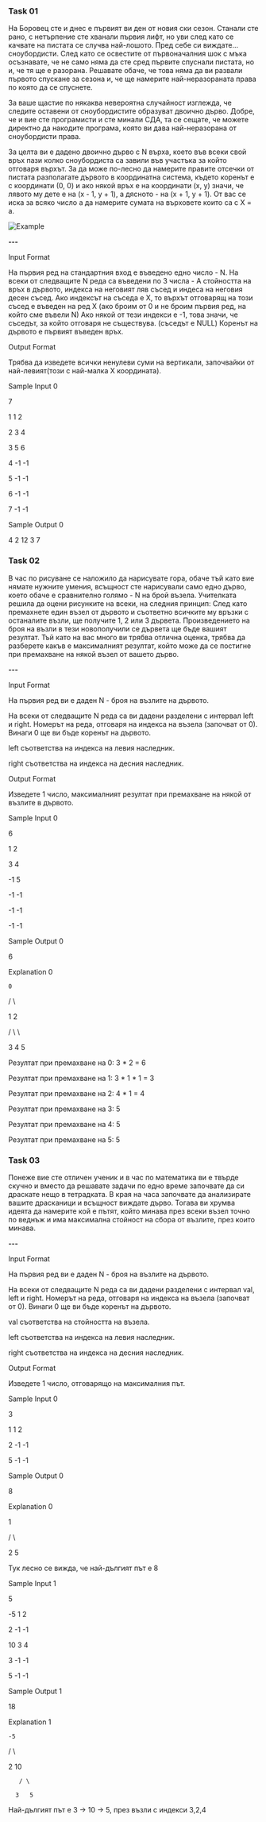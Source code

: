 ### Task 01 ###

На Боровец сте и днес е първият ви ден от новия ски сезон. Станали сте рано, с нетърпение сте хванали първия лифт, но уви след като се качвате на пистата се случва най-лошото. Пред себе си виждате... сноубордисти. След като се освестите от първоначалния шок с мъка осъзнавате, че не само няма да сте сред първите спуснали пистата, но и, че тя ще е разорана. Решавате обаче, че това няма да ви развали първото спускане за сезона и, че ще намерите най-неразораната права по която да се спуснете.

За ваше щастие по някаква невероятна случайност изглежда, че следите оставени от сноубордистите образуват двоично дърво. Добре, че и вие сте програмисти и сте минали СДА, та се сещате, че можете директно да накодите програма, която ви дава най-неразорана от сноубордисти права.

За целта ви е дадено двоично дърво с N върха, което във всеки свой връх пази колко сноубордиста са завили във участъка за който отговаря върхът. За да може по-лесно да намерите правите отсечки от пистата разполагате дървото в координатна система, където коренът е с координати (0, 0) и ако някой връх е на координати (x, y) значи, че лявото му дете е на (x - 1, y + 1), а дясното - на (x + 1, y + 1). От вас се иска за всяко число 
а да намерите сумата на върховете които са с X = a.

![Example](../src/example.jpg)

**---**

Input Format

На първия ред на стандартния вход е въведено едно число - N. На всеки от следващите N реда са въведени по 3 числа - A стойността на връх в дървото, индекса на неговият ляв съсед и индеса на неговия десен съсед. Ако индексът на съседа е X, то върхът отговарящ на този съсед е въведен на ред X (ако броим от 0 и не броим първия ред, на който сме въвели N) Ако някой от тези индекси е -1, това значи, че съседът, за който отговаря не съществува. (съседът е NULL) Коренът на дървото е първият въведен връх.

Output Format

Трябва да изведете всички ненулеви суми на вертикали, започвайки от най-левият(този с най-малка X координата).

Sample Input 0

7

1 1 2 

2 3 4

3 5 6 

4 -1 -1 

5 -1 -1 

6 -1 -1

7 -1 -1

Sample Output 0

4 2 12 3 7

### Task 02 ###

В час по рисуване се наложило да нарисувате гора, обаче тъй като вие нямате нужните умения, всъщност сте нарисували само едно дърво, което обаче е сравнително голямо - N на брой възела. Учителката решила да оцени рисунките на всеки, на следния принцип: След като премахнете един възел от дървото и съответно всичките му връзки с останалите възли, ще получите 1, 2 или 3 дървета. Произведението на броя на възли в тези новополучили се дървета ще бъде вашият резултат. Тъй като на вас много ви трябва отлична оценка, трябва да разберете какъв е максималният резултат, който може да се постигне при премахване на някой възел от вашето дърво.

**---**

Input Format

На първия ред ви е даден N - броя на възлите на дървото.

На всеки от следващите N реда са ви дадени разделени с интервал left и right. Номерът на реда, отговаря на индекса на възела (започват от 0). Винаги 0 ще ви бъде коренът на дървото.

left съответства на индекса на левия наследник.

right съответства на индекса на десния наследник.

Output Format

Изведете 1 число, максималният резултат при премахване на някой от възлите в дървото.

Sample Input 0

6

1 2

3 4

-1 5

-1 -1

-1 -1

-1 -1

Sample Output 0

6

Explanation 0

    0

   / \

  1   2

 / \   \

3   4   5

Резултат при премахване на 0: 3 * 2 = 6

Резултат при премахване на 1: 3 * 1 * 1 = 3

Резултат при премахване на 2: 4 * 1 = 4

Резултат при премахване на 3: 5

Резултат при премахване на 4: 5

Резултат при премахване на 5: 5

### Task 03 ###

Понеже вие сте отличен ученик и в час по математика ви е твърде скучно и вместо да решавате задачи по едно време започвате да си драскате нещо в тетрадката. В края на часа започвате да анализирате вашите драсканици и всъщност виждате дърво. Тогава ви хрумва идеята да намерите кой е пътят, който минава през всеки възел точно по веднъж и има максимална стойност на сбора от възлите, през които минава.

**---**

Input Format

На първия ред ви е даден N - броя на възлите на дървото.

На всеки от следващите N реда са ви дадени разделени с интервал val, left и right. Номерът на реда, отговаря на индекса на възела (започват от 0). Винаги 0 ще ви бъде коренът на дървото.

val съответства на стойността на възела.

left съответства на индекса на левия наследник.

right съответства на индекса на десния наследник.

Output Format

Изведете 1 число, отговарящо на максималния път.

Sample Input 0

3

1 1 2

2 -1 -1

5 -1 -1

Sample Output 0

8

Explanation 0

   1

 /   \

2     5

Тук лесно се вижда, че най-дългият път е 8

Sample Input 1

5

-5 1 2

2 -1 -1

10 3 4

3 -1 -1

5 -1 -1

Sample Output 1

18

Explanation 1

    -5

   /  \ 

  2    10

       / \

      3   5

Най-дългият път е 3 -> 10 -> 5, през възли с индекси 3,2,4
